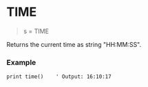 # TIME

> s = TIME

Returns the current time as string "HH:MM:SS".

### Example

```
print time()    ' Output: 16:10:17
```

